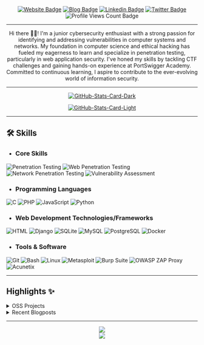 <div align="center">
<p><a href="https://hacker-sa3edy.notion.site/Abdelrahman-Mohamed-fb5a61c08f5548eca17949b890b8f379?pvs=4"><img src="https://img.shields.io/badge/-Website-3B7EBF?style=for-the-badge&amp;logo=amp&amp;logoColor=white" alt="Website Badge"></a> <a href="https://medium.com/@HackerSa3edy"><img src="https://img.shields.io/badge/-Blog-3B7EBF?style=for-the-badge&amp;logo=Medium&amp;logoColor=white" alt="Blog Badge"></a> <a href="https://www.linkedin.com/in/abdelrahmanm0"><img src="https://img.shields.io/badge/-LinkedIn-3B7EBF?style=for-the-badge&amp;logo=Linkedin&amp;logoColor=white" alt="Linkedin Badge"></a> <a href="https://twitter.com/HackerSa3edy"><img src="https://img.shields.io/badge/-@HackerSa3edy-3B7EBF?style=for-the-badge&amp;logo=x&amp;logoColor=white" alt="Twitter Badge"></a> <img src="https://komarev.com/ghpvc/?username=hackerSa3edy&amp;style=for-the-badge" alt="Profile Views Count Badge"></p>
<hr>
<p>Hi there 👋🏻! I'm a junior cybersecurity enthusiast with a strong passion for identifying and addressing vulnerabilities in computer systems and networks. My foundation in computer science and ethical hacking has fueled my eagerness to learn and specialize in penetration testing, particularly in web application security. I've honed my skills by tackling CTF challenges and gaining hands-on experience at PortSwigger Academy.<br>
Committed to continuous learning, I aspire to contribute to the ever-evolving world of information security.</p>
<hr>
<p><a href="https://github.com/hackerSa3edy/hackerSa3edy#gh-dark-mode-only"><img src="https://github-readme-stats.vercel.app/api?username=hackerSa3edy&amp;show_icons=true&amp;hide_border=true&amp;include_all_commits=true&amp;card_width=600&amp;custom_title=GitHub%20Open%20Source%20Stats&amp;title_color=3B7EBF&amp;text_color=FFF&amp;icon_color=3B7EBF&amp;hide=contribs&amp;show=reviews,prs_merged,prs_merged_percentage&amp;theme=transparent#gh-dark-mode-only" alt="GitHub-Stats-Card-Dark"></a></p>
<p><a href="https://github.com/hackerSa3edy/hackerSa3edy#gh-light-mode-only"><img src="https://github-readme-stats.vercel.app/api?username=hackerSa3edy&amp;show_icons=true&amp;hide_border=true&amp;include_all_commits=true&amp;card_width=600&amp;custom_title=GitHub%20Open%20Source%20Stats&amp;title_color=3B7EBF&amp;text_color=474A4E&amp;icon_color=3B7EBF&amp;hide=contribs&amp;show=reviews,prs_merged,prs_merged_percentage&amp;theme=transparent#gh-light-mode-only" alt="GitHub-Stats-Card-Light"></a></p>
  </div>
<hr>
<h2>🛠 Skills</h2>
<ul>
<li>
<h3>Core Skills</h3>
</li>
</ul>
<p><img src="https://img.shields.io/badge/Penetration_Testing-1F425D?style=for-the-badge&amp;logoColor=white" alt="Penetration Testing"> <img src="https://img.shields.io/badge/Web_Penetration_Testing-1F425D?style=for-the-badge&amp;logoColor=white" alt="Web Penetration Testing"> <img src="https://img.shields.io/badge/Network_Penetration_Testing-1F425D?style=for-the-badge&amp;logoColor=white" alt="Network Penetration Testing"> <img src="https://img.shields.io/badge/Vulnerability_Assessment-1F425D?style=for-the-badge" alt="Vulnerability Assessment"></p>
<ul>
<li>
<h3>Programming Languages</h3>
</li>
</ul>
<p><img src="https://img.shields.io/badge/C-A8B9CC?style=for-the-badge&amp;logo=c&amp;logoColor=black" alt="C">  <img src="https://img.shields.io/badge/PHP-777BB4?style=for-the-badge&amp;logo=php&amp;logoColor=white" alt="PHP">  <img src="https://img.shields.io/badge/JavaScript-F7DF1E?style=for-the-badge&amp;logo=javascript&amp;logoColor=black" alt="JavaScript"> <img src="https://img.shields.io/badge/Python-3776AB?style=for-the-badge&amp;logo=python&amp;logoColor=white" alt="Python"></p>
<ul>
<li>
<h3>Web Development Technologies/Frameworks</h3>
</li>
</ul>
<p><img src="https://img.shields.io/badge/HTML-E34F26?style=for-the-badge&amp;logo=html5&amp;logoColor=white" alt="HTML">  <img src="https://img.shields.io/badge/Django-092E20?style=for-the-badge&amp;logo=django&amp;logoColor=white" alt="Django"> <img src="https://img.shields.io/badge/SQLite-003B57?style=for-the-badge&amp;logo=sqlite&amp;logoColor=white" alt="SQLite"> <img src="https://img.shields.io/badge/MySQL-4479A1?style=for-the-badge&amp;logo=mysql&amp;logoColor=white" alt="MySQL">  <img src="https://img.shields.io/badge/PostgreSQL-336791?style=for-the-badge&amp;logo=postgresql&amp;logoColor=white" alt="PostgreSQL"> <img src="https://img.shields.io/badge/Docker-2496ED?style=for-the-badge&amp;logo=docker&amp;logoColor=white" alt="Docker"></p>
<ul>
<li>
<h3>Tools &amp; Software</h3>
</li>
</ul>
<p><img src="https://img.shields.io/badge/Git-F05032?style=for-the-badge&amp;logo=git&amp;logoColor=white" alt="Git">  <img src="https://img.shields.io/badge/Bash-4EAA25?style=for-the-badge&amp;logo=gnu-bash&amp;logoColor=white" alt="Bash"> <img src="https://img.shields.io/badge/Linux-FCC624?style=for-the-badge&amp;logo=linux&amp;logoColor=black" alt="Linux">  <img src="https://img.shields.io/badge/Metasploit-239120?style=for-the-badge&amp;logo=metasploit&amp;logoColor=white" alt="Metasploit"> <img src="https://img.shields.io/badge/Burp_Suite-FF6347?style=for-the-badge&amp;logo=burpsuite&amp;logoColor=white" alt="Burp Suite">  <img src="https://img.shields.io/badge/OWASP_ZAP_Proxy-404D59?style=for-the-badge&amp;logo=owasp&amp;logoColor=white" alt="OWASP ZAP Proxy">  <img src="https://img.shields.io/badge/Acunetix-000000?style=for-the-badge&amp;logo=acunetix&amp;logoColor=white" alt="Acunetix"></p>
<hr>
<h2>Highlights ✨</h2>
  <details>
  <summary>OSS Projects</summary>
  <br />
  Here are some of my other projects you might want to check out that are not pinned:
  <br />
<br />
  <ul><li><a href=https://github.com/hackerSa3edy/AirBnB_clone target="_blank" rel="noopener noreferrer">hackerSa3edy/AirBnB_clone</a> (<b>0</b> ✨ and <b>0</b> 🍴): null</li><li><a href=https://github.com/hackerSa3edy/hackerSa3edy target="_blank" rel="noopener noreferrer">hackerSa3edy/hackerSa3edy</a> (<b>0</b> ✨ and <b>0</b> 🍴): My automated GitHub README Profile built using Nodejs, TypeScript, and GitHub Actions.</li><li><a href=https://github.com/hackerSa3edy/simple_shell target="_blank" rel="noopener noreferrer">hackerSa3edy/simple_shell</a> (<b>1</b> ✨ and <b>0</b> 🍴): ALX Sprint 1 project - Simple Shell </li><li><a href=https://github.com/hackerSa3edy/printf target="_blank" rel="noopener noreferrer">hackerSa3edy/printf</a> (<b>0</b> ✨ and <b>0</b> 🍴): ALX Month 1 project - printf</li>
<li>More coming soon :).</li>
</ul>
  </details>
  <details>
  <summary>Recent Blogposts</summary>
  <br />
  <ul>
    <li><a href=https://medium.com/@HackerSa3edy/printf-the-art-of-crafting-a-custom-function-in-c-programming-a3e3ec06bdb8?source=rss-d29926d0348f------2?utm_source=github-profile target="_blank" rel="noopener noreferrer">printf: The Art of Crafting a Custom Function in C Programming</a> (7/11/2023).</li>
  </ul>
<p>Read more blog posts: <a href="https://medium.com/@HackerSa3edy">https://medium.com/@HackerSa3edy</a>.</p>
  </details>
<hr>
  <div align="center">
<p><a href="https://hacker-sa3edy.notion.site/Abdelrahman-Mohamed-fb5a61c08f5548eca17949b890b8f379?pvs=4" target="_blank" rel="noopener noreferrer"><img src="https://img.shields.io/badge/my_portfolio-000?style=for-the-badge&logo=ko-fi&logoColor=white" /></a><br>
<a href="https://drive.google.com/file/d/1u0IQdmhIkFg9gF1swJklvBkGsbz2W8lU/view?usp=drive_link" target="_blank" rel="noopener noreferrer"><img src="https://img.shields.io/badge/Resume-1F425D?style=for-the-badge" /></a></p>
  </div>